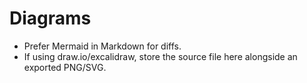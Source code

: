 # Diagrams

- Prefer Mermaid in Markdown for diffs.
- If using draw.io/excalidraw, store the source file here alongside an exported PNG/SVG.
